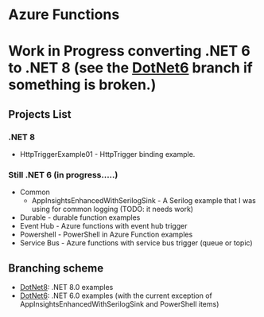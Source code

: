 # Azure Functions

# Work in Progress converting .NET 6 to .NET 8  (see the [DotNet6](https://github.com/madcodemonkey/Azure.Functions/tree/DotNet6) branch if something is broken.)

## Projects List
### .NET 8
- HttpTriggerExample01 - HttpTrigger binding example.

### Still .NET 6  (in progress.....)
- Common
   - AppInsightsEnhancedWithSerilogSink - A Serilog example that I was using for common logging (TODO: it needs work)
- Durable - durable function examples
- Event Hub - Azure functions with event hub trigger
- Powershell - PowerShell in Azure Function examples
- Service Bus - Azure functions with service bus trigger (queue or topic)

## Branching scheme
- [DotNet8](https://github.com/madcodemonkey/Azure.Functions/tree/DotNet8): .NET 8.0 examples
- [DotNet6](https://github.com/madcodemonkey/Azure.Functions/tree/DotNet6): .NET 6.0 examples (with the current exception of AppInsightsEnhancedWithSerilogSink and PowerShell items)
